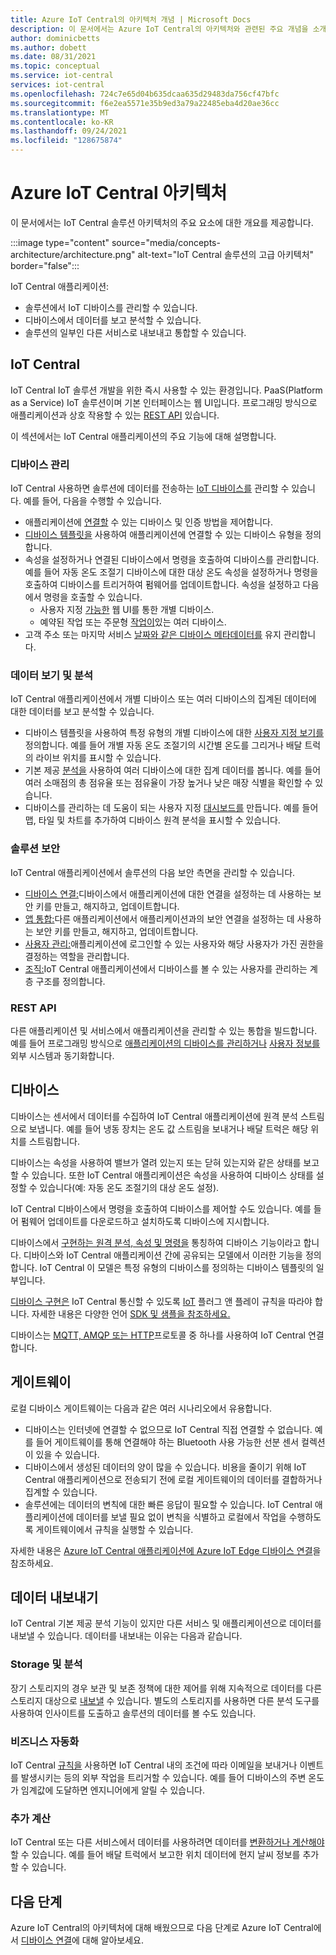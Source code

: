 ```yaml
---
title: Azure IoT Central의 아키텍처 개념 | Microsoft Docs
description: 이 문서에서는 Azure IoT Central의 아키텍처와 관련된 주요 개념을 소개합니다.
author: dominicbetts
ms.author: dobett
ms.date: 08/31/2021
ms.topic: conceptual
ms.service: iot-central
services: iot-central
ms.openlocfilehash: 724c7e65d04b635dcaa635d29483da756cf47bfc
ms.sourcegitcommit: f6e2ea5571e35b9ed3a79a22485eba4d20ae36cc
ms.translationtype: MT
ms.contentlocale: ko-KR
ms.lasthandoff: 09/24/2021
ms.locfileid: "128675874"
---
```

# <a name="azure-iot-central-architecture"></a>Azure IoT Central 아키텍처

이 문서에서는 IoT Central 솔루션 아키텍처의 주요 요소에 대한 개요를 제공합니다.

:::image type="content" source="media/concepts-architecture/architecture.png" alt-text="IoT Central 솔루션의 고급 아키텍처" border="false":::

IoT Central 애플리케이션:

- 솔루션에서 IoT 디바이스를 관리할 수 있습니다.
- 디바이스에서 데이터를 보고 분석할 수 있습니다.
- 솔루션의 일부인 다른 서비스로 내보내고 통합할 수 있습니다.

## <a name="iot-central"></a>IoT Central

IoT Central IoT 솔루션 개발을 위한 즉시 사용할 수 있는 환경입니다. PaaS(Platform as a Service) IoT 솔루션이며 기본 인터페이스는 웹 UI입니다. 프로그래밍 방식으로 애플리케이션과 상호 작용할 수 있는 [REST API](#rest-api) 있습니다.

이 섹션에서는 IoT Central 애플리케이션의 주요 기능에 대해 설명합니다.

### <a name="manage-devices"></a>디바이스 관리

IoT Central 사용하면 솔루션에 데이터를 전송하는 [IoT 디바이스를](#devices) 관리할 수 있습니다. 예를 들어, 다음을 수행할 수 있습니다.

- 애플리케이션에 [연결할](concepts-get-connected.md) 수 있는 디바이스 및 인증 방법을 제어합니다.
- [디바이스 템플릿을](concepts-device-templates.md) 사용하여 애플리케이션에 연결할 수 있는 디바이스 유형을 정의합니다.
- 속성을 설정하거나 연결된 디바이스에서 명령을 호출하여 디바이스를 관리합니다. 예를 들어 자동 온도 조절기 디바이스에 대한 대상 온도 속성을 설정하거나 명령을 호출하여 디바이스를 트리거하여 펌웨어를 업데이트합니다. 속성을 설정하고 다음에서 명령을 호출할 수 있습니다.
  - 사용자 지정 [가능한](concepts-device-templates.md#views) 웹 UI를 통한 개별 디바이스.
  - 예약된 작업 또는 주문형 [작업이](howto-manage-devices-in-bulk.md)있는 여러 디바이스.
- 고객 주소 또는 마지막 서비스 [날짜와 같은 디바이스 메타데이터를](concepts-device-templates.md#cloud-properties) 유지 관리합니다.

### <a name="view-and-analyze-data"></a>데이터 보기 및 분석

IoT Central 애플리케이션에서 개별 디바이스 또는 여러 디바이스의 집계된 데이터에 대한 데이터를 보고 분석할 수 있습니다.

- 디바이스 템플릿을 사용하여 특정 유형의 개별 디바이스에 대한 [사용자 지정 보기를](howto-set-up-template.md#views) 정의합니다. 예를 들어 개별 자동 온도 조절기의 시간별 온도를 그리거나 배달 트럭의 라이브 위치를 표시할 수 있습니다.
- 기본 제공 [분석을](tutorial-use-device-groups.md) 사용하여 여러 디바이스에 대한 집계 데이터를 봅니다. 예를 들어 여러 소매점의 총 점유율 또는 점유율이 가장 높거나 낮은 매장 식별을 확인할 수 있습니다.
- 디바이스를 관리하는 데 도움이 되는 사용자 지정 [대시보드를](howto-manage-dashboards.md) 만듭니다. 예를 들어 맵, 타일 및 차트를 추가하여 디바이스 원격 분석을 표시할 수 있습니다.  

### <a name="secure-your-solution"></a>솔루션 보안

IoT Central 애플리케이션에서 솔루션의 다음 보안 측면을 관리할 수 있습니다.

- [디바이스 연결:](concepts-get-connected.md)디바이스에서 애플리케이션에 대한 연결을 설정하는 데 사용하는 보안 키를 만들고, 해지하고, 업데이트합니다.
- [앱 통합:](howto-authorize-rest-api.md#get-an-api-token)다른 애플리케이션에서 애플리케이션과의 보안 연결을 설정하는 데 사용하는 보안 키를 만들고, 해지하고, 업데이트합니다.
- [사용자 관리:](howto-manage-users-roles.md)애플리케이션에 로그인할 수 있는 사용자와 해당 사용자가 가진 권한을 결정하는 역할을 관리합니다.
- [조직:](howto-create-organizations.md)IoT Central 애플리케이션에서 디바이스를 볼 수 있는 사용자를 관리하는 계층 구조를 정의합니다.

### <a name="rest-api"></a>REST API

다른 애플리케이션 및 서비스에서 애플리케이션을 관리할 수 있는 통합을 빌드합니다. 예를 들어 프로그래밍 방식으로 [애플리케이션의 디바이스를 관리하거나](howto-control-devices-with-rest-api.md) [사용자 정보를](howto-manage-users-roles-with-rest-api.md) 외부 시스템과 동기화합니다.

## <a name="devices"></a>디바이스

디바이스는 센서에서 데이터를 수집하여 IoT Central 애플리케이션에 원격 분석 스트림으로 보냅니다. 예를 들어 냉동 장치는 온도 값 스트림을 보내거나 배달 트럭은 해당 위치를 스트림합니다.

디바이스는 속성을 사용하여 밸브가 열려 있는지 또는 닫혀 있는지와 같은 상태를 보고할 수 있습니다. 또한 IoT Central 애플리케이션은 속성을 사용하여 디바이스 상태를 설정할 수 있습니다(예: 자동 온도 조절기의 대상 온도 설정).

IoT Central 디바이스에서 명령을 호출하여 디바이스를 제어할 수도 있습니다. 예를 들어 펌웨어 업데이트를 다운로드하고 설치하도록 디바이스에 지시합니다.

디바이스에서 [구현하는 원격 분석, 속성 및 명령을](concepts-telemetry-properties-commands.md) 통칭하여 디바이스 기능이라고 합니다. 디바이스와 IoT Central 애플리케이션 간에 공유되는 모델에서 이러한 기능을 정의합니다. IoT Central 이 모델은 특정 유형의 디바이스를 정의하는 디바이스 템플릿의 일부입니다.

[디바이스 구현은](tutorial-connect-device.md) IoT Central 통신할 수 있도록 [IoT](../../iot-develop/concepts-convention.md) 플러그 앤 플레이 규칙을 따라야 합니다. 자세한 내용은 다양한 언어 [SDK 및 샘플을 참조하세요.](../../iot-develop/libraries-sdks.md)

디바이스는 [MQTT, AMQP 또는 HTTP](../../iot-hub/iot-hub-devguide-protocols.md)프로토콜 중 하나를 사용하여 IoT Central 연결합니다.

## <a name="gateways"></a>게이트웨이

로컬 디바이스 게이트웨이는 다음과 같은 여러 시나리오에서 유용합니다.

- 디바이스는 인터넷에 연결할 수 없으므로 IoT Central 직접 연결할 수 없습니다. 예를 들어 게이트웨이를 통해 연결해야 하는 Bluetooth 사용 가능한 선분 센서 컬렉션이 있을 수 있습니다.
- 디바이스에서 생성된 데이터의 양이 많을 수 있습니다. 비용을 줄이기 위해 IoT Central 애플리케이션으로 전송되기 전에 로컬 게이트웨이의 데이터를 결합하거나 집계할 수 있습니다.
- 솔루션에는 데이터의 변칙에 대한 빠른 응답이 필요할 수 있습니다. IoT Central 애플리케이션에 데이터를 보낼 필요 없이 변칙을 식별하고 로컬에서 작업을 수행하도록 게이트웨이에서 규칙을 실행할 수 있습니다.

자세한 내용은 [Azure IoT Central 애플리케이션에 Azure IoT Edge 디바이스 연결](concepts-iot-edge.md)을 참조하세요.

## <a name="data-export"></a>데이터 내보내기

IoT Central 기본 제공 분석 기능이 있지만 다른 서비스 및 애플리케이션으로 데이터를 내보낼 수 있습니다. 데이터를 내보내는 이유는 다음과 같습니다.

### <a name="storage-and-analysis"></a>Storage 및 분석

장기 스토리지의 경우 보관 및 보존 정책에 대한 제어를 위해 지속적으로 데이터를 다른 스토리지 대상으로 [내보낼](howto-export-data.md) 수 있습니다. 별도의 스토리지를 사용하면 다른 분석 도구를 사용하여 인사이트를 도출하고 솔루션의 데이터를 볼 수도 있습니다.

### <a name="business-automation"></a>비즈니스 자동화

IoT Central [규칙을](howto-configure-rules-advanced.md) 사용하면 IoT Central 내의 조건에 따라 이메일을 보내거나 이벤트를 발생시키는 등의 외부 작업을 트리거할 수 있습니다. 예를 들어 디바이스의 주변 온도가 임계값에 도달하면 엔지니어에게 알릴 수 있습니다.

### <a name="additional-computation"></a>추가 계산

IoT Central 또는 다른 서비스에서 데이터를 사용하려면 데이터를 [변환하거나 계산해야](howto-transform-data.md) 할 수 있습니다. 예를 들어 배달 트럭에서 보고한 위치 데이터에 현지 날씨 정보를 추가할 수 있습니다.

## <a name="next-steps"></a>다음 단계

Azure IoT Central의 아키텍처에 대해 배웠으므로 다음 단계로 Azure IoT Central에서 [디바이스 연결](concepts-get-connected.md)에 대해 알아보세요.
